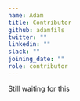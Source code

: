```yaml
---
name: Adam
title: Contributor
github: adamfils
twitter: ""
linkedin: ""
slack: ""
joining_date: ""
role: contributor
---
```


Still waiting for this
